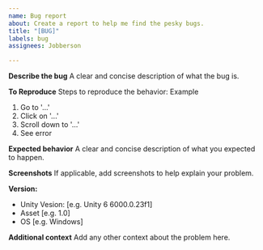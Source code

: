 ```yaml
---
name: Bug report
about: Create a report to help me find the pesky bugs.
title: "[BUG]"
labels: bug
assignees: Jobberson

---
```


**Describe the bug**
A clear and concise description of what the bug is.

**To Reproduce**
Steps to reproduce the behavior:
Example
1. Go to '...'
2. Click on '...'
3. Scroll down to '...'
4. See error

**Expected behavior**
A clear and concise description of what you expected to happen.

**Screenshots**
If applicable, add screenshots to help explain your problem.

**Version:**
 - Unity Vesion: [e.g. Unity 6 6000.0.23f1]
 - Asset [e.g. 1.0]
 - OS [e.g. Windows]

**Additional context**
Add any other context about the problem here.
